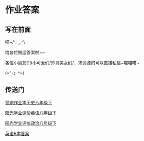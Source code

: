 # 作业答案

## 写在前面

喵~/ᐠ｡ꞈ｡ᐟ\

给各位搬运答案啦~~

各位小朋友们/小可爱们/帅哥美女们/，求资源的可以直接私信~喵喵喵~

(=^･ｪ･^=)

## 传送门

[领跑作业本历史八年级下](https://docs.qq.com/doc/DWXFwZ2ljTldPS2dp)

[阳光学业评价英语八年级下](https://docs.qq.com/doc/DWWpKZGhYT0JOQ29H)

[阳光学业评价政治八年级下](https://docs.qq.com/doc/DWVpsS1NTanlDWkF1)

[英语B本答案](https://docs.qq.com/doc/DWVBWakxkZ3dySWNL)
